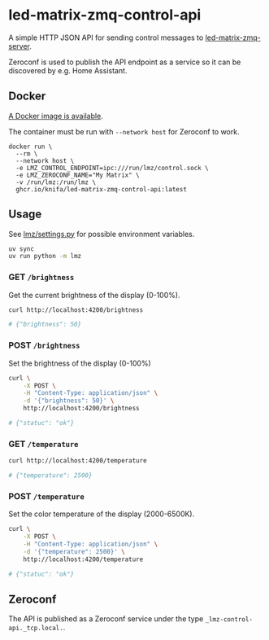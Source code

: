 # led-matrix-zmq-control-api

A simple HTTP JSON API for sending control messages to [led-matrix-zmq-server](https://github.com/knifa/led-matrix-zmq-server).

Zeroconf is used to publish the API endpoint as a service so it can be discovered by e.g. Home Assistant.

## Docker

[A Docker image is available](https://github.com/knifa/led-matrix-zmq-control-api/pkgs/container/led-matrix-zmq-control-api).

The container must be run with `--network host` for Zeroconf to work.

```shell
docker run \
  --rm \
  --network host \
  -e LMZ_CONTROL_ENDPOINT=ipc:///run/lmz/control.sock \
  -e LMZ_ZEROCONF_NAME="My Matrix" \
  -v /run/lmz:/run/lmz \
  ghcr.io/knifa/led-matrix-zmq-control-api:latest
```

## Usage

See [lmz/settings.py](lmz/settings.py) for possible environment variables.

```bash
uv sync
uv run python -m lmz
```

### GET `/brightness`

Get the current brightness of the display (0-100%).

```bash
curl http://localhost:4200/brightness

# {"brightness": 50}
```

### POST `/brightness`

Set the brightness of the display (0-100%)

```bash
curl \
    -X POST \
    -H "Content-Type: application/json" \
    -d '{"brightness": 50}' \
    http://localhost:4200/brightness

# {"statuc": "ok"}
```


### GET `/temperature`
```bash
curl http://localhost:4200/temperature

# {"temperature": 2500}
```

###  POST `/temperature`

Set the color temperature of the display (2000-6500K).

```bash
curl \
    -X POST \
    -H "Content-Type: application/json" \
    -d '{"temperature": 2500}' \
    http://localhost:4200/temperature

# {"statuc": "ok"}
```

## Zeroconf

The API is published as a Zeroconf service under the type `_lmz-control-api._tcp.local.`.
